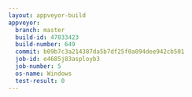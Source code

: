 ```yaml
---
layout: appveyor-build
appveyor:
  branch: master
  build-id: 47033423
  build-number: 649
  commit: b09b7c3a214387da5b7df25f0a094dee942cb501
  job-id: e4685j83asployb3
  job-number: 5
  os-name: Windows
  test-result: 0
---
```

